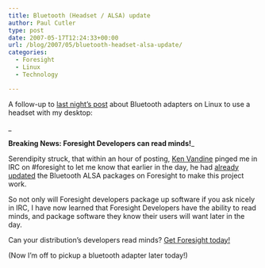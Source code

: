```yaml
---
title: Bluetooth (Headset / ALSA) update
author: Paul Cutler
type: post
date: 2007-05-17T12:24:33+00:00
url: /blog/2007/05/bluetooth-headset-alsa-update/
categories:
  - Foresight
  - Linux
  - Technology

---
```

A follow-up to [last night&#8217;s post][1] about Bluetooth adapters on Linux to use a headset with my desktop:
  
_
  
**Breaking News: Foresight Developers can read minds!**_

Serendipity struck, that within an hour of posting, [Ken Vandine][2] pinged me in IRC on #foresight to let me know that earlier in the day, he had [already updated][3] the Bluetooth ALSA packages on Foresight to make this project work.

So not only will Foresight developers package up software if you ask nicely in IRC, I have now learned that Foresight Developers have the ability to read minds, and package software they know their users will want later in the day.

Can your distribution&#8217;s developers read minds? [Get Foresight today!][4]

(Now I&#8217;m off to pickup a bluetooth adapter later today!)

 [1]: http://www.paulcutler.org/blog/?p=737
 [2]: http://ken.vandine.org
 [3]: http://groups.google.com/group/foresight-linux-commits/browse_thread/thread/3408000e71a485e2/9a8e285f9b5a3f22?lnk=gst&q=bluez&rnum=1#9a8e285f9b5a3f22
 [4]: http://www.foresightlinux.org/downloads